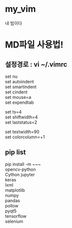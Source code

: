 # my_vim
내 빔이다

# MD파일 사용법!
[^1]:문장의 끝에 스페이스바를 두번누르던지 엔터를 두번눌러야지 다음줄로 넘어갑니다.  
[^2]:# 을 이용하여 정할수 있으며 아래와 같이 #의 개수에 따라 크기가 달라집니다.  
[^3]:강조는 ** **을 강조하고 싶은 부분의 양쪽을 감싸주면 됩니다.**  
[^4]:기울임체는 *** ***을 기울이고 싶은 부분의 양쪽을 감싸주면 됩니다.***  
[^5]:취소선은 ~~ ~~을 취소선을 넣고싶은 부분의 양쪾을 감싸주면 됩니다.~~  
[^6]:코드 넣기 기능은 ''' ```언어 ```로 감싸주면 되고 자동 하이라이트를 지원합니다.  
[^7]:인용을 하려면 문장 앞에 >를 붙이면 됩니다.    

## 설정경로 : vi ~/.vimrc

set nu  
set autoindent  
set smartindent  
set cindent  
set mouse=a  
set expendtab  

set ts=4    
set shiftwidth=4  
set laststatus=2  

set textwidth=90  
set colorcolumn=+1  

## pip list  
pip install -m ~~~  
opencv-python  
Cython
jupyter  
keras  
lxml  
matplotlib  
numpy  
pandas  
pollow  
pyqt5  
tensorflow  
selenium  
